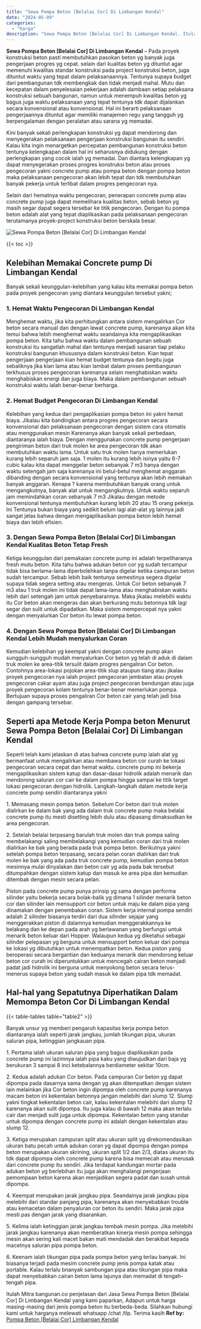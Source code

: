 ```yaml
---
title: "Sewa Pompa Beton [Belalai Cor] Di Limbangan Kendal"
date: "2024-05-09"
categories: 
  - "harga"
description: "Sewa Pompa Beton [Belalai Cor] Di Limbangan Kendal. Itulah Mitra bangunan.co penjelasan dari Jasa Sewa Pompa Beton [Belalai Cor] Di Limbangan Kendal yang k..."
---
```


**Sewa Pompa Beton \[Belalai Cor\] Di Limbangan Kendal** – Pada proyek konstruksi beton pasti membutuhkan pasokan beton yg banyak juga pengerjaan progres yg cepat. selain dari kualitas beton yg dituntut agar memenuhi kwalitas standar konstruksi pada project konstruksi beton, juga dituntut waktu yang tepat dalam pelaksanaannya. Tentunya supaya budget dari pembangunan tdk membengkak dan tidak menjadi mahal. Mutu dan kecepatan dalam penyelesaian pekerjaan adalah dambaan setiap pelaksana konstruksi sebuah bangunan, namun untuk menempuh kwalitas beton yg bagus juga waktu pelaksanaan yang tepat tentunya tdk dapat dijalankan secara konvensional atau konvensional. Hal ini berarti pelaksanaan pengerjaannya dituntut agar memiliki manajemen regu yang tangguh yg berpengalaman dengan peralatan atau sarana yg memadai.

Kini banyak sekali perlengkapan konstruksi yg dapat mendorong dan menyegerakan pelaksanaan pengerjaan konstruksi bangunan itu sendiri. Kalau kita ingin menargetkan percepatan pembangunan konstruksi beton tentunya kelengkapan dalam hal ini seharusnya didukung dengan perlengkapan yang cocok ialah yg memadai. Dan diantara kelengkapan yg dapat menyegerakan proses progres konstruksi beton atau proses pengecoran yakni concrete pump atau pompa beton dengan pompa beton maka pelaksanaan pengecoran akan lebih tepat dan tdk membutuhkan banyak pekerja untuk terlibat dalam progres pengecoran nya.

Selain dari hematnya waktu pengecoran, penerapan concrete pump atau concrete pump juga dapat memelihara kualitas beton, sebab beton yg masih segar dapat segera tersebar ke titik pengecoran. Dengan itu pompa beton adalah alat yang tepat diaplikasikan pada pelaksanaan pengecoran terutamanya proyek-project konstruksi beton berskala besar.

![Sewa Pompa Beton [Belalai Cor] Di Limbangan Kendal](/images/sewa-concrete-pump-31.png)

{{< toc >}}

## Kelebihan Memakai Concrete pump Di Limbangan Kendal

Banyak sekali keunggulan-kelebihan yang kalau kita memakai pompa beton pada proyek pengecoran yang diantara keunggulan tersebut yakni;

### 1\. Hemat Waktu Pengecoran Di Limbangan Kendal

Menghemat waktu, jika kita perhitungkan antara sistem mengalirkan Cor beton secara manual dan dengan lewat concrete pump, karenanya akan kita temui bahwa lebih menghemat waktu seandainya kita mengaplikasikan pompa beton. Kita tahu bahwa waktu dalam pembangunan sebuah konstruksi itu sangatlah mahal dan tentunya menjadi sasaran tiap pelaku konstruksi bangunan khususnya dalam konstruksi beton. Kian tepat pengerjaan pengerjaan kian hemat budget tentunya dan begitu juga sebaliknya jika kian lama atau kian lambat dalam proses pembangunan terkhusus proses pengecoran karenanya selain menghabiskan waktu menghabiskan energi dan juga biaya. Maka dalam pembangunan sebuah konstruksi waktu ialah benar-benar berharga.

### 2\. Hemat Budget Pengecoran Di Limbangan Kendal

Kelebihan yang kedua dari pengaplikasian pompa beton ini yakni hemat biaya. Jikalau kita bandingkan antara progres pengecoran secara konvensional dan pelaksanaan pengecoran dengan sistem cara otomatis atau menggunakan mesin Karenanya akan banyak sekali perbedaan, diantaranya ialah biaya. Dengan menggunakan concrete pump pengerjaan pengiriman beton dari truk molen ke area pengecoran tdk akan membutuhkan waktu lama. Untuk satu truk molen hanya memerlukan kurang lebih separuh jam saja. 1 molen itu kurang lebih isinya yaitu 6-7 cubic kalau kita dapat menggelar beton sebanyak 7 m3 hanya dengan waktu setengah jam saja karenanya ini betul-betul menghemat anggaran dibanding dengan secara konvensional yang tentunya akan lebih memakan banyak anggaran. Kenapa ? karena membutuhkan banyak orang untuk mengangkutnya, banyak alat untuk mengangkutnya. Untuk waktu separuh jam memindahkan coran sebanyak 7 m3 Jikalau dengan metode konvensional tentunya membutuhkan kurang lebih 20 atau 15 orang pekerja. Ini Tentunya bukan biaya yang sedikit belum lagi alat-alat yg lainnya jadi sangat jelas bahwa dengan mengaplikasikan pompa beton lebih hemat biaya dan lebih efisien.

### 3\. Dengan Sewa Pompa Beton \[Belalai Cor\] Di Limbangan Kendal Kualitas Beton Tetap Fresh

Ketiga keunggulan dari pemakaian concrete pump ini adalah terpeliharanya fresh mutu beton. Kita tahu bahwa adukan beton cor yg sudah tercampur tidak bisa berlama-lama diperbolehkan tanpa digelar ketika campuran beton sudah tercampur. Sebab lebih baik tentunya semestinya segera digelar supaya tidak segera setting atau mengeras. Untuk Cor beton sebanyak 7 m3 atau 1 truk molen ini tidak dapat lama-lama atau menghabiskan waktu lebih dari setengah jam untuk penyebarannya. Maka jikalau melebihi waktu itu Cor beton akan mengeras dan akan berkurang mutu betonnya tdk lagi segar dan sulit untuk dipadatkan. Maka sistem mempercepat nya yakni dengan menyalurkan Cor beton itu lewat pompa beton.

### 4\. Dengan Sewa Pompa Beton \[Belalai Cor\] Di Limbangan Kendal Lebih Mudah menyalurkan Coran

Kemudian kelebihan yg keempat yakni dengan concrete pump akan sungguh-sungguh mudah menyalurkan Cor beton yg telah di aduk di dalam truk molen ke area-titik tersulit dalam progres pengaliran Cor beton. Contohnya area-lokasi pojokan area-titik slup ataupun tiang atau jikalau proyek pengecoran nya ialah project pengecoran jembatan atau proyek pengecoran cakar ayam atau juga project pengecoran bendungan atau juga proyek pengecoran kolam tentunya benar-benar memerlukan pompa. Bertujuan supaya proses pengaliran Cor beton cair yang telah jadi bisa dengan gampang tersebar.

## Seperti apa Metode Kerja Pompa beton Menurut Sewa Pompa Beton \[Belalai Cor\] Di Limbangan Kendal

Seperti telah kami jelaskan di atas bahwa concrete pump ialah alat yg bermanfaat untuk mengalirkan atau membawa beton cor curah ke lokasi pengecoran secara cepat dan hemat waktu. concrete pump ini bekerja mengaplikasikan sistem katup dan dasar-dasar hidrolik adalah menarik dan mendorong saluran cor cair ke dalam pompa hingga sampai ke titik target lokasi pengecoran dengan hidrolik. Langkah-langkah dalam metode kerja concrete pump sendiri diantaranya yakni

1\. Memasang mesin pompa beton. Sebelum Cor beton dari truk molen dialirkan ke dalam bak yang ada dalam truk concrete pump maka belalai concrete pump itu mesti disetting lebih dulu atau dipasang dimaksudkan ke area pengecoran.

2\. Setelah belalai terpasang barulah truk molen dan truk pompa saling membelakangi saling membelakangi yang kemudian coran dari truk molen dialirkan ke bak yang berada pada truk pompa beton. Berikutnya yakni setelah pompa beton terpasang, secara pelan coran dialirkan dari truk molen ke bak yang ada pada truk concrete pump, kemudian pompa beton mesinnya mulai dinyalakan dan beton cair yg ada pada bak tersebut ditumpahkan dengan sistem katup dan masuk ke area pipa dan kemudian ditembak dengan mesin secara pelan.

Piston pada concrete pump punya prinsip yg sama dengan performa silinder yaitu bekerja secara bolak-balik yg dimana 1 silinder menarik beton cor dan silinder lain mensupport cor beton untuk maju ke dalam pipa yang dinamakan dengan penembakan coran. Sistem kerja internal pompa sendiri adalah 2 silinder biasanya terdiri dari dua silinder sejajar yang menggerakkan piston di dalamnya kemudian menggerakkannya ke belakang dan ke depan pada arah yg berlawanan yang berfungsi untuk menarik beton keluar dari Hopper. Walaupun kedua yg diketahui sebagai silinder pelepasan yg berguna untuk mensupport beton keluar dari pompa ke lokasi yg dibutuhkan untuk menempatkan beton. Kedua piston yang beroperasi secara bergantian dan keduanya menarik dan mendorong keluar beton cor curah ini diperuntukkan untuk mencegah cairan beton menjadi padat jadi hidrolik ini berguna untuk menyokong beton secara terus-menerus supaya beton yang sudah masuk ke dalam pipa tdk memadat.

## Hal-hal yang Sepatutnya Diperhatikan Dalam Memompa Beton Cor Di Limbangan Kendal

{{< table-tables table="table2" >}}

Banyak unsur yg memberi pengaruh kapasitas kerja pompa beton diantaranya ialah seperti jarak jangkau, jumlah tikungan pipa, ukuran saluran pipa, ketinggian jangkauan pipa.

1\. Pertama ialah ukuran saluran pipa yang bagus diaplikasikan pada concrete pump ini lazimnya ialah pipa kaku yang diwujudkan dari baja yg berukuran 3 sampai 8 inci ketebalannya berdiameter sekitar 10cm.

2\. Kedua adalah adukan Cor beton. Pada campuran Cor beton yg dapat dipompa pada dasarnya sama dengan yg akan ditempatkan dengan sistem lain melainkan jika Cor beton ingin dipompa oleh concrete pump karenanya macam beton ini kekentalan betonnya jangan melebihi dari slump 12. Slump yakni tingkat kekentalan beton cair, kalau kekentalan melebihi dari slump 12 karenanya akan sulit dipompa. Itu juga kalau di bawah 12 maka akan terlalu cair dan menjadi sulit juga untuk dipompa. Kekentalan beton yang standar untuk dipompa dengan concrete pump ini adalah dengan kekentalan atau slump 12.

3\. Ketiga merupakan campuran split atau ukuran split yg direkomendasikan ukuran batu pecah untuk adukan coran yg dapat dipompa dengan pompa beton merupakan ukuran skrining, ukuran split 1/2 dan 2/3, diatas ukuran itu tdk dapat dipompa oleh concrete pump karena bisa memecah atau merusak dari concrete pump itu sendiri. Jika terdapat kandungan mortar pada adukan beton yg berlebihan itu juga akan menghalangi pengerjaan pemompaan beton karena akan menjadikan segera padat dan susah untuk dipompa.

4\. Keempat merupakan jarak jangkau pipa. Seandainya jarak jangkau pipa melebihi dari standar panjang pipa, karenanya akan menyebabkan trouble atau kemacetan dalam penyaluran cor beton itu sendiri. Maka jarak pipa mesti pas dengan jarak yang disarankan.

5\. Kelima ialah ketinggian jarak jangkau tembak mesin pompa. Jika melebihi jarak jangkau karenanya akan memberatkan kinerja mesin pompa sehingga mesin akan sering kali macet bakan mati mendadak dan berakibat kepada macetnya saluran pipa pompa beton.

6\. Keenam ialah tikungan pipa pada pompa beton yang terlau banyak. Ini biasanya terjadi pada mesim concrete pump jenis pompa katak atau portable. Kalau terlalu bnanyak sambungan pipa atau tikungan pipa maka dapat menyebabkan cairan beton lama lajunya dan memadat di tengah-tengah pipa.

Itulah Mitra bangunan.co penjelasan dari Jasa Sewa Pompa Beton \[Belalai Cor\] Di Limbangan Kendal yang kami paparkan, Adapun untuk harga masing-masing dari jenis pompa beton itu berbeda-beda. Silahkan hubungi kami untuk harganya melewati whatsapp /chat /tlp. Terima kasih
**Ref by:** [Pompa Beton [Belalai Cor] Limbangan Kendal](https://id.wikipedia.org/wiki/Pompa)
